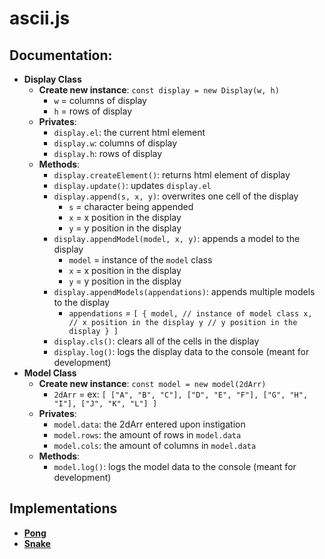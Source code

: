 # __ascii.js__

## Documentation:
* __Display Class__
  * __Create new instance__: `const display = new Display(w, h)`
    * `w` = columns of display
    * `h` = rows of display
  * __Privates__:
    * `display.el`: the current html element
    * `display.w`: columns of display
    * `display.h`: rows of display
  * __Methods__:
    * `display.createElement()`: returns html element of display
    * `display.update()`: updates `display.el`
    * `display.append(s, x, y)`: overwrites one cell of the display
      * `s` = character being appended
      * `x` = x position in the display
      * `y` = y position in the display
    * `display.appendModel(model, x, y)`: appends a model to the display
      * `model` = instance of the `model` class
      * `x` = x position in the display
      * `y` = y position in the display
    * `display.appendModels(appendations)`: appends multiple models to the display
      * `appendations` = ```[
        {
          model, // instance of model class
          x, // x position in the display
          y // y position in the display
        }
      ]```
    * `display.cls()`: clears all of the cells in the display
    * `display.log()`: logs the display data to the console (meant for development)
* __Model Class__
  * __Create new instance__: `const model = new model(2dArr)`
    * `2dArr` = ex: ```[
      ["A", "B", "C"],
      ["D", "E", "F"],
      ["G", "H", "I"],
      ["J", "K", "L"]
    ]```
  * __Privates__:
    * `model.data`: the 2dArr entered upon instigation
    * `model.rows`: the amount of rows in `model.data`
    * `model.cols`: the amount of columns in `model.data`
  * __Methods__:
    * `model.log()`: logs the model data to the console (meant for development)

## Implementations
* __[Pong](https://htmlpreview.github.io/?https://github.com/EthanThatOneKid/ascii/blob/master/pong/index.html)__
* __[Snake](https://htmlpreview.github.io/?https://github.com/EthanThatOneKid/ascii/blob/master/snake/index.html)__
